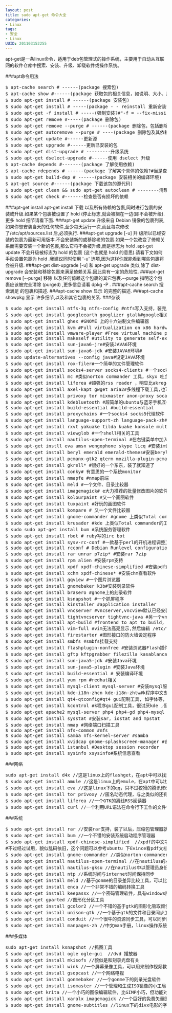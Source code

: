 ```yaml
---
layout: post
title: sudo apt-get 命令大全
categories:
- Linux
tags:
- 安全
- Linux
UUID: 201103152255
---
```


apt-get是一条linux命令，适用于deb包管理式的操作系统，主要用于自动从互联网的软件仓库中搜索、安装、升级、卸载软件或操作系统。

###apt命令用法
<pre id="bash">
$ apt-cache search # ------(package 搜索包)
$ apt-cache show #------(package 获取包的相关信息，如说明、大小、版本等)
$ sudo apt-get install # ------(package 安装包)
$ sudo apt-get install # -----(package - - reinstall 重新安装包)
$ sudo apt-get -f install # -----(强制安装?#"-f = --fix-missing"当是修复安装吧...)
$ sudo apt-get remove #-----(package 删除包)
$ sudo apt-get remove --purge # ------(package 删除包，包括删除配置文件等)
$ sudo apt-get autoremove --purge # ----(package 删除包及其依赖的软件包+配置文件等（只对6.10有效，强烈推荐）)
$ sudo apt-get update #------更新源
$ sudo apt-get upgrade #------更新已安装的包
$ sudo apt-get dist-upgrade # ---------升级系统
$ sudo apt-get dselect-upgrade #------使用 dselect 升级
$ apt-cache depends #-------(package 了解使用依赖)
$ apt-cache rdepends # ------(package 了解某个具体的依赖?#当是查看该包被哪些包依赖吧...)
$ sudo apt-get build-dep # ------(package 安装相关的编译环境)
$ apt-get source #------(package 下载该包的源代码)
$ sudo apt-get clean && sudo apt-get autoclean # --------清理下载文件的存档 && 只清理过时的包
$ sudo apt-get check #-------检查是否有损坏的依赖
</pre>
###apt-get install
apt-get install <package>
下载 <package> 以及所有倚赖的包裹,同时进行包裹的安装或升级.如果某个包裹被设置了 hold (停止标志,就会被搁在一边(即不会被升级).更多 hold 细节请看下面.
###apt-get update
升级来自 Debian 镜像的包裹列表,如果你想安装当天的任何软件,至少每天运行一次,而且每次修改了/etc/apt/sources.list 后,必须执行.
###apt-get upgrade [-u]
升 级所以已经安装的包裹为最新可用版本.不会安装新的或移除老的包裹.如果一个包改变了倚赖关系而需要安装一个新的包裹,那么它将不会被升级,而是标志为 hold .apt-get update 不会升级被标志为 hold 的包裹 (这个也就是 hold 的意思).请看下文如何手动设置包裹为 hold .我建议同时使用 '-u' 选项,因为这样你就能看到哪些包裹将会被升级.
###apt-get dist-upgrade [-u]
和 apt-get upgrade 类似,除了 dist-upgrade 会安装和移除包裹来满足倚赖关系.因此具有一定的危险性.
###apt-get remove [--purge] <package>
移除 <package> 以及任何倚赖这个包裹的其它包裹.--purge 指明这个包裹应该被完全清除 (purged) ,更多信息请看 dpkg -P .
###apt-cache search <pattern>
搜索满足 <pattern> 的包裹和描述.
###apt-cache show <package>
显示 <package> 的完整的描述.
###apt-cache showpkg <package>
显示 <package> 许多细节,以及和其它包裹的关系.
###杂谈
<pre id="bash">
$ sudo apt-get install ntfs-3g ntfs-config #ntfs写入支持，装完后运行ntfs-config,把两个钩打上即可。楼下方法作废
$ sudo apt-get install googleearth googlizer gtalk#google相关，skyx友情提示:不推荐马甲 gtalk
$ sudo apt-get install ghex #GNOME 上的十六进制文件编辑器
$ sudo apt-get install kvm #Full virtualization on x86 hardware 推荐
$ sudo apt-get install vmware-player #Free virtual machine player from VMware
$ sudo apt-get install makeself #utility to generate self-extractable archives
$ sudo apt-get install sun-java6-jre#安装JAVA6环境
$ sudo apt-get install sun-java6-jdk #安装JAVA6环境#
$ sudo update-alternatives --config java#设定JAVA环境
$ sudo apt-get install rox-filer#一个简单的文件管理软件
$ sudo apt-get install socks4-server socks4-clients #一个socks 代理服务器/soks4代理客户端
$ sudo apt-get install mc #类似norton commander 工具，skyx 吐血推荐
$ sudo apt-get install liferea #超强的rss reader ，明显比akregator好用， 由zhuqin_83吐血推荐
$ sudo apt-get install axel-kapt gwget aria2#多线程下载工具,也可在论坛search 超强工具prozilla，由雕啸长空吐血推荐
$ sudo apt-get install privoxy tor mixmaster anon-proxy socat#突破风锁线和雁过无痕
$ sudo apt-get install kdebluetooth #超简单的ubuntu与蓝牙手机互传文件工具
$ sudo apt-get install build-essential #build-essential
$ sudo apt-get install proxychains #一个socks4 socks5代理软件 ，可以支持apt-get代理
$ sudo apt-get install language-support-zh language-pack-zh#安装中文语言支持
$ sudo apt-get install rxvt yakuake tilda kuake konsole multi-gnome-terminal pyqonsole #几个终端
$ sudo apt-get install viewglob #一个shell相关的工具
$ sudo apt-get install nautilus-open-terminal #在右键菜单中加入打开终端
$ sudo apt-get instll eva amsn wengophone skype licq #安装im语音视频聊天软件
$ sudo apt-get install beryl emerald emerald-themes#安装beryl
$ sudo apt-get install pcmanx-gtk2 qterm mozilla-plugin-pcmanx #安装bbs 客户端
$ sudo apt-get install gkrell* #很好的一个东东，装了就知道了
$ sudo apt-get install conky# 有意思的一个系统monitor
$ sudo apt-get install nmapfe #nmap前端
$ sudo apt-get install meld #一个文件、目录比较器
$ sudo apt-get install imagemagick# e大力推荐的批量修改图片的软件，现在论坛个别人在搞个人崇拜
$ sudo apt-get install kolourpaint #又一个画图软件
$ sudo apt-get install tuxpaint #好玩的画图软件
$ sudo apt-get install kompare # 又一个文件比较器
$ sudo apt-get install gnome-commander #gnome 上类似Total commander的工具
$ sudo apt-get install krusader #kde 上类似Total commander的工具
$ sudo sudo apt-get install bum #系统服务管理软件
$ sudo apt-get install rbot # ruby写的irc bot
$ sudo apt-get install sysv-rc-conf #一款基于perl的开机进程调整工具,sysv-rc-conf执行命令即可
$ sudo apt-get install rcconf # Debian Runlevel configuration tool
$ sudo apt-get install rar unrar p7zip* #安装rar 7zip
$ sudo apt-get install rpm alien #安装rpm支持
$ sudo apt-get install xpdf xpdf-chinese-simplified #安装pdf查看软件
$ sudo apt-get install xchm xpdf-chinese* #安装chm查看软件
$ sudo apt-get install gqview #一个图片浏览器
$ sudo apt-get install gnomebaker k3b#安装刻录软件
$ sudo apt-get install brasero #gnome上的刻录软件
$ sudo apt-get install ksnapshot #一个抓屏程序
$ sudo apt-get install kinstaller #application installer
$ sudo apt-get install vncserver #vncserver,vncview默认已经安装了
$ sudo apt-get install tightvncserver tightvnc-java #另一个vnc
$ sudo apt-get install apt-build #frontend to apt to build, optimize and install packages
$ sudo apt-get install vim-full #vim无法高亮显示,然后编辑 /etc/vim/vimrc,取消syntax on前面的"注释符号
$ sudo apt-get install firestarter #图形接口的防火墙设定程序
$ sudo apt-get install smbfs #smbfs挂载支持
$ sudo apt-get install flashplugin-nonfree #安装浏览器Flash插件
$ sudo apt-get install gftp kftpgrabber filezilla kasablanca#安装ftp客户端
$ sudo apt-get install sun-java5-jdk #安装Java环境
$ sudo apt-get install sun-java5-plugin #安装Java环境
$ sudo apt-get install build-essential # 安装编译环境
$ sudo apt-get install yum rpm #redhat相关
$ sudo apt-get install mysql-client mysql-server #安装mysql服务
$ sudo apt-get install kde-i18n-zhcn kde-i18n-zhtw#k程序中文支持，很讨厌kde ,但不太讨厌qt程序可以这样装
$ sudo apt-get install qt4-qtconfig#qt4 gui配制工具, 如字体等，很讨厌kde ,但不太讨厌qt程序可以这样装
$ sudo apt-get install kcontrol #k程序gui配制工具，很讨厌kde ,但不太讨厌qt程序可以这样装
$ sudo apt-get apache2 mysql-server php4 php4-gd php4-mysql #安装LAMP
$ sudo apt-get install sysstat #安装sar, iostat and mpstat
$ sudo apt-get install nmap #网络端口扫描工具
$ sudo apt-get install nfs-common #nfs
$ sudo apt-get install samba nfs-kernel-server #samba
$ sudo apt-get install xvidcap gnome-splashscreen-manager #安装屏幕视频录制 / splash 管理
$ sudo apt-get install istanbul #Desktop session recorder
$ sudo apt-get install sysinfo xsysinfo#系统信息查看
</pre>
###网络 
<pre id="bash">
sudo apt-get install d4x //这是linux上的flashget，在apt中可以找到
$ sudo apt-get install amule //这是linux上的emule，在apt中可以找到
$ sudo apt-get install eva //这是linux下的qq，只不过狡猾的腾讯修改了协议，用了eva以后再用就必须输入验证码才能进入
$ sudo apt-get install tor privoxy //匿名动态代理，与之类似的还有JAP和freedom，据说freedom速度更快一些
$ sudo apt-get install liferea //一个GTK的离线RSS阅读器
$ sudo apt-get install curl //一个利用URL语法在命令行下工作的文件传输工具
</pre>
###系统 
<pre id="bash">
$ sudo apt-get install rar //安装rar支持，装了以后，压缩包管理器就可以支持rar格式了
$ sudo apt-get install bum //一个不错的安装系统启动程序管理器
$ sudo apt-get install xpdf-chinese-simplified  //xpdf的中文字体支持，
#不过经过试用，貌似乱码依旧，这个问题可以参考ubuntu 下Evince看pdf文档的乱码解决方案 
$ sudo apt-get install gnome-commander //类似norton-commander的文件管理器，功能还不错，比较适合用惯了norton-commander的用户
$ sudo apt-get install nautilus-open-terminal //在nautilus的右键菜单里打开终端，要重登录才起效
$ sudo apt-get install nautilus-gksu //在nautilus中以管理员身份打开，要重登录才起效
$ sudo apt-get install ntp //系统时间与internet时间保持同步
$ sudo apt-get install meld //基于gonme的目录差异比较工具，可以比较文件夹和文件的变化
$ sudo apt-get install enca //一个非常不错的编码转换工具
$ sudo apt-get install keepassx //一个密码管理软件，具有windows版本和linux版本
$ sudo apt-get gparted //图形化分区工具
$ sudo apt-get install gcolor2 //一个不错的基于gtk的图形化吸取颜色的工具。
$ sudo apt-get install unison-gtk //一个基于gtk的文件和目录同步工具，具有比较和合并功能。
$ sudo apt-get install conduit //一个很牛的资源同步工具，可以同步网络相册，文件夹，邮件、照片等等资源，非常牛X
$ sudo apt-get install manpages-zh //中文man手册，linux操作系统的必备资料
</pre>
###多媒体 
<pre id="bash">
sudo apt-get install ksnapshot //抓图工具
$ sudo apt-get install ogle ogle-gui  //dvd 播放器
$ sudo apt-get install mkisofs //貌似是和刻录光盘有关
$ sudo apt-get install wink //一个屏幕录像工具，可以用来制作视频教程
$ sudo apt-get install gsopcast //一个网络电视
$ sudo apt-get install gonmebaker //一个gonme下的刻录光盘软件
$ sudo apt-get install isomaster //一个管理和生成ISO镜像的小工局，可以提取、修改、删除添加文件，功能挺全的。
$ sudo apt-get krita //一个小巧的图像编辑软件，比GIMP小巧，但功能对付一般的照片修改已经足够了。
$ sudo apt-get install xaralx imagemagick //一个巨好的免费矢量图绘制工具，功能不是一般的强，windows下收费，linux下免费。
$ sudo apt-get install gnome-subtitles //linux下的divx电影的字幕调校工具，可视化的哦
</pre>

